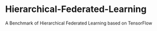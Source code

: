 # Hierarchical-Federated-Learning
A Benchmark of Hierarchical Federated Learning based on TensorFlow
